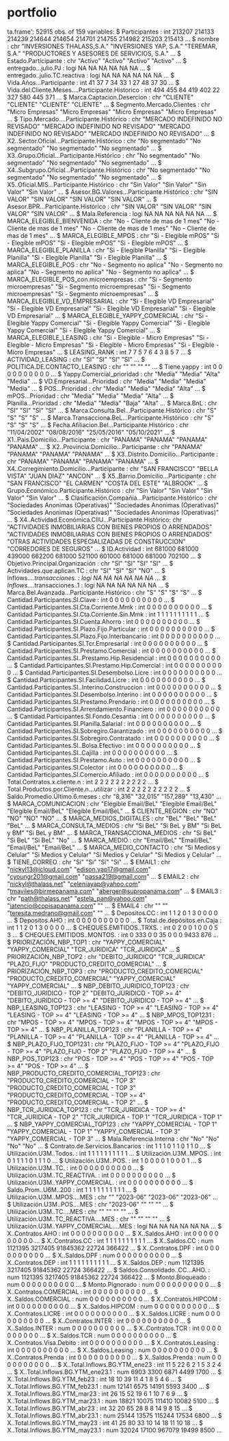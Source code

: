 # portfolio
ta.frame':   52915 obs. of  159 variables:
 $ Participantes                                        : int  213207 214133 214239 214644 214654 214701 214755 214982 215203 215413 ...
 $ nombre                                               : chr  "INVERSIONES THALASS,S.A." "INVERSIONES YAP, S.A." "TEREMAR, S.A." "PRODUCTORES Y ASESORES DE SERVICIOS, S.A." ...
 $ Estado.Participante                                  : chr  "Activo" "Activo" "Activo" "Activo" ...
 $ entregado...julio.PJ                                 : logi  NA NA NA NA NA NA ...
 $ entregado..julio.TC.reactiva                         : logi  NA NA NA NA NA NA ...
 $ Vida.Años...Participante                             : int  41 37 7 34 33 1 27 48 37 30 ...
 $ Vida.del.Cliente.Meses....Participante.Historico     : int  494 455 84 419 402 22 327 580 445 371 ...
 $ Marca.Captacion.Desercion                            : chr  "CLIENTE" "CLIENTE" "CLIENTE" "CLIENTE" ...
 $ Segmento.Mercado.Clientes                            : chr  "Micro Empresas" "Micro Empresas" "Micro Empresas" "Micro Empresas" ...
 $ Tipo.Mercado....Participante.Histórico               : chr  "MERCADO INDEFINIDO NO REVISADO" "MERCADO INDEFINIDO NO REVISADO" "MERCADO INDEFINIDO NO REVISADO" "MERCADO INDEFINIDO NO REVISADO" ...
 $ X2..Sector.Oficial...Participante.Histórico          : chr  "No segmentado" "No segmentado" "No segmentado" "No segmentado" ...
 $ X3..Grupo.Oficial...Participante.Histórico           : chr  "No segmentado" "No segmentado" "No segmentado" "No segmentado" ...
 $ X4..Subgrupo.Oficial...Participante.Histórico        : chr  "No segmentado" "No segmentado" "No segmentado" "No segmentado" ...
 $ X5..Oficial.MIS...Participante.Histórico             : chr  "Sin Valor" "Sin Valor" "Sin Valor" "Sin Valor" ...
 $ Asesor.BG.Valores...Participante.Histórico           : chr  "SIN VALOR" "SIN VALOR" "SIN VALOR" "SIN VALOR" ...
 $ Asesor.BPR...Participante.Histórico                  : chr  "SIN VALOR" "SIN VALOR" "SIN VALOR" "SIN VALOR" ...
 $ Mala.Referencia                                      : logi  NA NA NA NA NA NA ...
 $ MARCA_ELEGIBLE_BIENVENIDA                            : chr  "No - Cliente de mas de 1 mes" "No - Cliente de mas de 1 mes" "No - Cliente de mas de 1 mes" "No - Cliente de mas de 1 mes" ...
 $ MARCA_ELEGIBLE_MPOS                                  : chr  "Si - Elegible mPOS" "Si - Elegible mPOS" "Si - Elegible mPOS" "Si - Elegible mPOS" ...
 $ MARCA_ELEGIBLE_PLANILLA                              : chr  "Si - Elegible Planilla" "Si - Elegible Planilla" "Si - Elegible Planilla" "Si - Elegible Planilla" ...
 $ MARCA_ELEGIBLE_POS                                   : chr  "No - Segmento no aplica" "No - Segmento no aplica" "No - Segmento no aplica" "No - Segmento no aplica" ...
 $ MARCA_ELEGIBLE_POS_con.microempresas                 : chr  "Si - Segmento microempresas" "Si - Segmento microempresas" "Si - Segmento microempresas" "Si - Segmento microempresas" ...
 $ MARCA_ELEGIBLE_VD_EMPRESARIAL                        : chr  "Si - Elegible VD Empresarial" "Si - Elegible VD Empresarial" "Si - Elegible VD Empresarial" "Si - Elegible VD Empresarial" ...
 $ MARCA_ELEGIBLE_YAPPY_COMERCIAL                       : chr  "Si - Elegible Yappy Comercial" "Si - Elegible Yappy Comercial" "Si - Elegible Yappy Comercial" "Si - Elegible Yappy Comercial" ...
 $ MARCA_ELEGIBLE_LEASING                               : chr  "Si - Elegible - Micro Empresas" "Si - Elegible - Micro Empresas" "Si - Elegible - Micro Empresas" "Si - Elegible - Micro Empresas" ...
 $ LEASING_RANK                                         : int  7 7 5 7 6 4 3 8 5 7 ...
 $ ACTIVIDAD_LEASING                                    : chr  "SI" "SI" "SI" "SI" ...
 $ POLITICA.DE.CONTACTO_LEASING                         : chr  "" "" "" "" ...
 $ Tiene.yappy                                          : int  0 0 0 0 0 0 0 0 0 0 ...
 $ Yappy.Comercial_prioridad                            : chr  "Media" "Media" "Alta" "Media" ...
 $ VD.Empresarial...Prioridad                           : chr  "Media" "Media" "Media" "Media" ...
 $ POS...Prioridad                                      : chr  "Media" "Media" "Media" "Alta" ...
 $ mPOS...Prioridad                                     : chr  "Media" "Media" "Media" "Alta" ...
 $ Planilla...Prioridad                                 : chr  "Media" "Media" "Baja" "Alta" ...
 $ Marca.BnL                                            : chr  "SI" "SI" "SI" "SI" ...
 $ Marca.Consulta.Bel...Participante.Histórico          : chr  "S" "S" "S" "S" ...
 $ Marca.Transacciona.BeL...Participante.Histórico      : chr  "S" "S" "S" "S" ...
 $ Fecha.Afiliacion.Bel...Participante.Histórico        : chr  "11/04/2002" "08/08/2016" "25/05/2016" "05/10/2021" ...
 $ X1..Pais.Domicilio...Participante                    : chr  "PANAMA" "PANAMA" "PANAMA" "PANAMA" ...
 $ X2..Provincia.Domicilio...Participante               : chr  "PANAMA" "PANAMA" "PANAMA" "PANAMA" ...
 $ X3..Distrito.Domicilio...Participante                : chr  "PANAMA" "PANAMA" "PANAMA" "PANAMA" ...
 $ X4..Corregimiento.Domicilio...Participante           : chr  "SAN FRANCISCO" "BELLA VISTA" "JUAN DIAZ" "ANCON" ...
 $ X5..Barrio.Domicilio...Participante                  : chr  "SAN FRANCISCO" "EL CARMEN" "COSTA DEL ESTE" "ALBROOK" ...
 $ Grupo.Económico.Participante.Histórico               : chr  "Sin Valor" "Sin Valor" "Sin Valor" "Sin Valor" ...
 $ Clasificación.Compañia...Participante.Histórico      : chr  "Sociedades Anonimas (Operativas)" "Sociedades Anonimas (Operativas)" "Sociedades Anonimas (Operativas)" "Sociedades Anonimas (Operativas)" ...
 $ X4..Actividad.Económica.CIIU...Participante.Histórico: chr  "ACTIVIDADES INMOBILIARIAS CON BIENES PROPIOS O ARRENDADOS" "ACTIVIDADES INMOBILIARIAS CON BIENES PROPIOS O ARRENDADOS" "OTRAS ACTIVIDADES ESPECIALIZADAS DE CONSTRUCCION" "CORREDORES DE SEGUROS" ...
 $ ID.Actividad                                         : int  681000 681000 439000 662200 681000 521100 601000 681000 681000 702100 ...
 $ Objetivo.Principal.Organización                      : chr  "SI" "SI" "SI" "SI" ...
 $ Actividades.que.aplican.TC                           : chr  "SI" "SI" "SI" "NO" ...
 $ Inflows._...transacciones.                           : logi  NA NA NA NA NA NA ...
 $ Inflows._...transacciones..1                         : logi  NA NA NA NA NA NA ...
 $ Marca.Bel.Avanzada...Participante.Histórico          : chr  "S" "S" "S" "S" ...
 $ Cantidad.Participantes.SI.Clave                      : int  0 0 0 0 0 0 0 0 0 0 ...
 $ Cantidad.Participantes.SI.Cta.Corriente.Mmk          : int  0 0 0 0 0 0 0 0 0 0 ...
 $ Cantidad.Participantes.SI.Cta.Corriente.Sin.Mmk      : int  1 1 1 1 1 1 1 1 1 1 ...
 $ Cantidad.Participantes.SI.Cuenta.Ahorro              : int  0 0 0 0 0 0 0 0 0 0 ...
 $ Cantidad.Participantes.SI.Plazo.Fijo.Particular      : int  0 0 0 0 0 0 0 0 0 0 ...
 $ Cantidad.Participantes.SI.Plazo.Fijo.Interbancario   : int  0 0 0 0 0 0 0 0 0 0 ...
 $ Cantidad.Participantes.SI.Tcr.Empresarial            : int  0 0 0 0 0 0 0 0 0 0 ...
 $ Cantidad.Participantes.SI.Prestamo.Comercial         : int  0 0 0 0 0 0 0 0 0 0 ...
 $ Cantidad.Participantes.SI..Prestamo.Hip.Residencial  : int  0 0 0 0 0 0 0 0 0 0 ...
 $ Cantidad.Participantes.SI.Prestamo.Hip.Comercial     : int  0 0 0 0 0 0 0 0 0 0 ...
 $ Cantidad.Participantes.SI.Desembolso.Licre           : int  0 0 0 0 0 0 0 0 0 0 ...
 $ Cantidad.Participantes.SI.Facilidad.Licre            : int  0 0 0 0 0 0 0 0 0 0 ...
 $ Cantidad.Participantes.SI..Interino.Construccion     : int  0 0 0 0 0 0 0 0 0 0 ...
 $ Cantidad.Participantes.SI.Desembolso.Interino        : int  0 0 0 0 0 0 0 0 0 0 ...
 $ Cantidad.Participantes.SI.Prestamo.Prendario         : int  0 0 0 0 0 0 0 0 0 0 ...
 $ Cantidad.Participantes.SI.Arrendamiento.Financiero   : int  0 0 0 0 0 0 0 0 0 0 ...
 $ Cantidad.Participantes.SI.Fondo.Cesantia             : int  0 0 0 0 0 0 0 0 0 0 ...
 $ Cantidad.Participantes.SI.Planilla.Salarial          : int  0 0 0 0 0 0 0 0 0 0 ...
 $ Cantidad.Participantes.SI.Sobregiro.Garantizado      : int  0 0 0 0 0 0 0 0 0 0 ...
 $ Cantidad.Participantes.SI.Sobregiro.Contratado       : int  0 0 0 0 0 0 0 0 0 0 ...
 $ Cantidad.Participantes.SI..Bolsa.Efectivo            : int  0 0 0 0 0 0 0 0 0 0 ...
 $ Cantidad.Participantes.SI..Cajilla                   : int  0 0 0 0 0 0 0 0 0 0 ...
 $ Cantidad.Participantes.SI.Prestamo.Auto              : int  0 0 0 0 0 0 0 0 0 0 ...
 $ Cantidad.Participantes.SI.Colector                   : int  0 0 0 0 0 0 0 0 0 0 ...
 $ Cantidad.Participantes.SI.Comercio.Afiliado          : int  0 0 0 0 0 0 0 0 0 0 ...
 $ Total.Contratos.x.cliente.n                          : int  2 2 2 2 2 2 2 2 2 2 ...
 $ Total.Productos.por.Cliente.n...utilizar             : int  2 2 2 2 2 2 2 2 2 2 ...
 $ Saldo.Promedio.Último.6.meses                        : chr  "8,316" "32,015" "157,289" "13,430" ...
 $ MARCA_COMUNICACION                                   : chr  "Elegible Email/BeL" "Elegible Email/BeL" "Elegible Email/BeL" "Elegible Email/BeL" ...
 $ CLIENTE_REGION                                       : chr  "NO" "NO" "NO" "NO" ...
 $ MARCA_MEDIOS_DIGITALES                               : chr  "BeL" "BeL" "BeL" "BeL" ...
 $ MARCA_CONSULTA_MEDIOS                                : chr  "Si BeL" "Si BeL y BM" "Si BeL y BM" "Si BeL y BM" ...
 $ MARCA_TRANSACCIONA_MEDIOS                            : chr  "Si BeL" "Si BeL" "Si BeL" "No" ...
 $ MARCA_MEDIO                                          : chr  "Email/BeL" "Email/BeL" "Email/BeL" "Email/BeL" ...
 $ MARCA_MEDIO_CONTACTO                                 : chr  "Si Medios y Celular" "Si Medios y Celular" "Si Medios y Celular" "Si Medios y Celular" ...
 $ TIENE_CORREO                                         : chr  "Si" "Si" "Si" "Si" ...
 $ EMAIL1                                               : chr  "nickyl13@icloud.com" "edison.yap17@gmail.com" "cyoungr201@gmail.com" "passa219@gmail.com" ...
 $ EMAIL2                                               : chr  "nickyl@thalass.net" "celeniayap@yahoo.com" "tmaviles@birmepanama.com" "aberger@supropanama.com" ...
 $ EMAIL3                                               : chr  "path@thalass.net" "estela_pan@yahoo.com" "iatencio@copisapanama.com" "" ...
 $ EMAIL4                                               : chr  "" "" "teresita.medrano@gmail.com" "" ...
 $ Depositos.CC                                         : int  1 1 2 0 1 3 0 0 0 0 ...
 $ Depositos.AHO                                        : int  0 0 0 0 0 0 0 0 0 0 ...
 $ Total.de.depósitos.en.Caja                           : int  1 1 2 0 1 3 0 0 0 0 ...
 $ CHEQUES.EMITIDOS..TRXS.                              : int  0 2 0 0 1 0 0 0 5 3 ...
 $ CHEQUES.EMITIDOS..MONTOS.                            : int  0 333 0 0 35 0 0 0 9433 876 ...
 $ PRIORIZACIÓN_NBP_TOP1                                : chr  "YAPPY_COMERCIAL" "YAPPY_COMERCIAL" "TCR_JURIDICA" "TCR_JURIDICA" ...
 $ PRIORIZACIÓN_NBP_TOP2                                : chr  "DEBITO_JURIDICO" "TCR_JURIDICA" "PLAZO_FIJO" "PRODUCTO_CREDITO_COMERCIAL" ...
 $ PRIORIZACIÓN_NBP_TOP3                                : chr  "PRODUCTO_CREDITO_COMERCIAL" "PRODUCTO_CREDITO_COMERCIAL" "YAPPY_COMERCIAL" "YAPPY_COMERCIAL" ...
 $ NBP_DEBITO_JURIDICO_TOP123                           : chr  "DEBITO_JURIDICO - TOP 2" "DEBITO_JURIDICO - TOP >= 4" "DEBITO_JURIDICO - TOP >= 4" "DEBITO_JURIDICO - TOP >= 4" ...
 $ NBP_LEASING_TOP123                                   : chr  "LEASING - TOP >= 4" "LEASING - TOP >= 4" "LEASING - TOP >= 4" "LEASING - TOP >= 4" ...
 $ NBP_MPOS_TOP1231                                     : chr  "MPOS - TOP >= 4" "MPOS - TOP >= 4" "MPOS - TOP >= 4" "MPOS - TOP >= 4" ...
 $ NBP_PLANILLA_TOP123                                  : chr  "PLANILLA - TOP >= 4" "PLANILLA - TOP >= 4" "PLANILLA - TOP >= 4" "PLANILLA - TOP >= 4" ...
 $ NBP_PLAZO_FIJO_TOP1231                               : chr  "PLAZO_FIJO - TOP >= 4" "PLAZO_FIJO - TOP >= 4" "PLAZO_FIJO - TOP 2" "PLAZO_FIJO - TOP >= 4" ...
 $ NBP_POS_TOP123                                       : chr  "POS - TOP >= 4" "POS - TOP >= 4" "POS - TOP >= 4" "POS - TOP >= 4" ...
 $ NBP_PRODUCTO_CREDITO_COMERCIAL_TOP123                : chr  "PRODUCTO_CREDITO_COMERCIAL - TOP 3" "PRODUCTO_CREDITO_COMERCIAL - TOP 3" "PRODUCTO_CREDITO_COMERCIAL - TOP >= 4" "PRODUCTO_CREDITO_COMERCIAL - TOP 2" ...
 $ NBP_TCR_JURIDICA_TOP123                              : chr  "TCR_JURIDICA - TOP >= 4" "TCR_JURIDICA - TOP 2" "TCR_JURIDICA - TOP 1" "TCR_JURIDICA - TOP 1" ...
 $ NBP_YAPPY_COMERCIAL_TOP123                           : chr  "YAPPY_COMERCIAL - TOP 1" "YAPPY_COMERCIAL - TOP 1" "YAPPY_COMERCIAL - TOP 3" "YAPPY_COMERCIAL - TOP 3" ...
 $ Mala.Referencia.Interna                              : chr  "No" "No" "No" "No" ...
 $ Contrato.de.Servicios.Bancarios                      : int  1 1 1 0 1 1 0 1 1 0 ...
 $ Utilización.U3M..Todos.                              : int  1 1 1 1 1 1 1 1 1 1 ...
 $ Utilización.U3M..MPOS.                               : int  0 1 1 1 1 0 1 1 1 0 ...
 $ Utilización.U3M..POS.                                : int  1 0 0 0 0 1 0 0 0 1 ...
 $ Utilización.U3M..TC.                                 : int  0 0 0 0 0 0 0 0 0 0 ...
 $ Utilización.U3M..TC_REACTIVA.                        : int  0 0 0 0 0 0 0 0 0 0 ...
 $ Utilización.U3M..YAPPY_COMERCIAL.                    : int  0 0 0 0 0 0 0 0 0 0 ...
 $ Saldo.Prom..U6M..200                                 : int  1 1 1 1 1 1 1 1 1 1 ...
 $ Utilización.U3M..MPOS....MES                         : chr  "" "2023-06" "2023-06" "2023-06" ...
 $ Utilización.U3M..POS....MES                          : chr  "2023-06" "" "" "" ...
 $ Utilización.U3M..TC....MES                           : chr  "" "" "" "" ...
 $ Utilización.U3M..TC_REACTIVA....MES                  : chr  "" "" "" "" ...
 $ Utilización.U3M..YAPPY_COMERCIAL....MES              : logi  NA NA NA NA NA NA ...
 $ X..Contratos.AHO                                     : int  0 0 0 0 0 0 0 0 0 0 ...
 $ X..Saldos.AHO                                        : int  0 0 0 0 0 0 0 0 0 0 ...
 $ X..Contratos.CC                                      : int  1 1 1 1 1 1 1 1 1 1 ...
 $ X..Saldos.CC                                         : num  1121395 3217405 91845362 22724 366422 ...
 $ X..Contratos.DPF                                     : int  0 0 0 0 0 0 0 0 0 0 ...
 $ X..Saldos.DPF                                        : num  0 0 0 0 0 0 0 0 0 0 ...
 $ X..Contratos.DEP                                     : int  1 1 1 1 1 1 1 1 1 1 ...
 $ X..Saldos.DEP                                        : num  1121395 3217405 91845362 22724 366422 ...
 $ Saldos.Consolidado..CC...AHO.                        : num  1121395 3217405 91845362 22724 366422 ...
 $ Monto.Bloqueado                                      : num  0 0 0 0 0 0 0 0 0 0 ...
 $ Monto.Pignorado                                      : num  0 0 0 0 0 0 0 0 0 0 ...
 $ X..Contratos.COMERCIAL                               : int  0 0 0 0 0 0 0 0 0 0 ...
 $ X..Saldos.COMERCIAL                                  : num  0 0 0 0 0 0 0 0 0 0 ...
 $ X..Contratos.HIPCOM                                  : int  0 0 0 0 0 0 0 0 0 0 ...
 $ X..Saldos.HIPCOM                                     : num  0 0 0 0 0 0 0 0 0 0 ...
 $ X..Contratos.LICRE                                   : int  0 0 0 0 0 0 0 0 0 0 ...
 $ X..Saldos.LICRE                                      : num  0 0 0 0 0 0 0 0 0 0 ...
 $ X..Contratos.INTER                                   : int  0 0 0 0 0 0 0 0 0 0 ...
 $ X..Saldos.INTER                                      : num  0 0 0 0 0 0 0 0 0 0 ...
 $ X..Contratos.TCR                                     : int  0 0 0 0 0 0 0 0 0 0 ...
 $ X..Saldos.TCR                                        : num  0 0 0 0 0 0 0 0 0 0 ...
 $ X..Contratos.Visa.Debito                             : int  0 0 0 0 0 0 0 0 0 0 ...
 $ X..Contratos.Leasing                                 : int  0 0 0 0 0 0 0 0 0 0 ...
 $ X..Saldos.Leasing                                    : num  0 0 0 0 0 0 0 0 0 0 ...
 $ X..Contratos.Prenda                                  : int  0 0 0 0 0 0 0 0 0 0 ...
 $ X..Saldos.Prenda                                     : num  0 0 0 0 0 0 0 0 0 0 ...
 $ X..Total.Inflows.BG.YTM_ene23                        : int  11 5 22 6 2 1 5 3 2 4 ...
 $ X..Total.Inflows.BG.YTM_ene23.1                      : num  6903 3300 6871 4499 1700 ...
 $ X..Total.Inflows.BG.YTM_feb23                        : int  18 10 39 11 4 1 8 5 4 6 ...
 $ X..Total.Inflows.BG.YTM_feb23.1                      : num  12141 6575 14191 5593 3400 ...
 $ X..Total.Inflows.BG.YTM_mar23                        : int  26 15 52 19 6 1 10 7 6 9 ...
 $ X..Total.Inflows.BG.YTM_mar23.1                      : num  18821 10075 111410 10082 5100 ...
 $ X..Total.Inflows.BG.YTM_abr23                        : int  32 20 65 28 8 8 14 9 8 15 ...
 $ X..Total.Inflows.BG.YTM_abr23.1                      : num  25144 13575 115244 17534 6800 ...
 $ X..Total.Inflows.BG.YTM_may23                        : int  41 25 80 33 10 14 18 11 10 18 ...
 $ X..Total.Inflows.BG.YTM_may23.1                      : num  32024 17100 967079 19499 8500 ...
